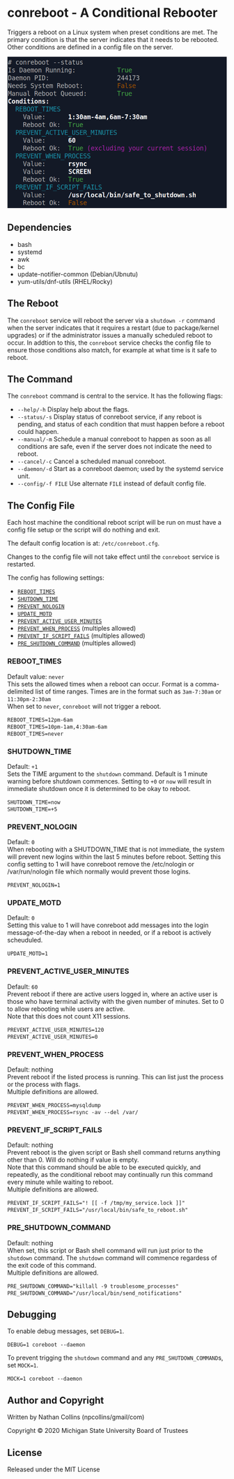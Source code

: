 # conreboot - A Conditional Rebooter
Triggers a reboot on a Linux system when preset conditions are met. The primary condition is that the server indicates that it needs to be rebooted. Other conditions are defined in a config file on the server.  

![conreboot status](./conreboot_status.png "example of running conreboot status command")

## Dependencies
 - bash
 - systemd
 - awk
 - bc
 - update-notifier-common (Debian/Ubnutu)
 - yum-utils/dnf-utils (RHEL/Rocky)

## The Reboot
The `conreboot` service will reboot the server via a `shutdown -r` command when the server indicates that it requires a restart (due to package/kernel upgrades) or if the administrator issues a manually scheduled reboot to occur. In addtion to this, the `conreboot` service checks the config file to ensure those conditions also match, for example at what time is it safe to reboot.  

## The Command
The `conreboot` command is central to the service. It has the following flags:  

 * `--help/-h` Display help about the flags.
 * `--status/-s` Display status of conreboot service, if any reboot is pending, and status of each condition that must happen before a reboot could happen.
 * `--manual/-m` Schedule a manual conreboot to happen as soon as all conditions are safe, even if the server does not indicate the need to reboot.
 * `--cancel/-c` Cancel a scheduled manual conreboot.
 * `--daemon/-d` Start as a conreboot daemon; used by the systemd service unit.
 * `--config/-f FILE` Use alternate `FILE` instead of default config file.

## The Config File
Each host machine the conditional reboot script will be run on must have a config file setup
or the script will do nothing and exit.  

The default config location is at: `/etc/conreboot.cfg`.  

Changes to the config file will not take effect until the `conreboot` service is restarted.  

The config has following settings:  

 * [`REBOOT_TIMES`](#reboot_times)
 * [`SHUTDOWN_TIME`](#shutdown_time)
 * [`PREVENT_NOLOGIN`](#prevent_nologin)
 * [`UPDATE_MOTD`](#update_motd)
 * [`PREVENT_ACTIVE_USER_MINUTES`](#prevent_active_user_minutes)
 * [`PREVENT_WHEN_PROCESS`](#prevent_when_process) (multiples allowed)
 * [`PREVENT_IF_SCRIPT_FAILS`](#prevent_if_script-fails) (multiples allowed)
 * [`PRE_SHUTDOWN_COMMAND`](#pre_shutdown_command) (multiples allowed)

### REBOOT_TIMES
Default value: `never`  
This sets the allowed times when a reboot can occur. Format is a comma-delimited list
of time ranges. Times are in the format such as `3am-7:30am` or `11:30pm-2:30am`  
When set to `never`, `conreboot` will not trigger a reboot.  
```
REBOOT_TIMES=12pm-6am
REBOOT_TIMES=10pm-1am,4:30am-6am
REBOOT_TIMES=never
```

### SHUTDOWN_TIME
Default: `+1`  
Sets the TIME argument to the `shutdown` command. Default is 1 minute warning before shutdown commences.
Setting to `+0` or `now` will result in immediate shutdown once it is determined to be okay to reboot.  
```
SHUTDOWN_TIME=now
SHUTDOWN_TIME=+5
```

### PREVENT_NOLOGIN
Default: `0`  
When rebooting with a SHUTDOWN_TIME that is not immediate, the
system will prevent new logins within the last 5 minutes before
reboot. Setting this config setting to 1 will have conreboot
remove the /etc/nologin or /var/run/nologin file which normally
would prevent those logins.
```
PREVENT_NOLOGIN=1
```

### UPDATE_MOTD
Default: `0`  
Setting this value to 1 will have conreboot add messages into the
login message-of-the-day when a reboot in needed, or if a reboot
is actively scheuduled.
```
UPDATE_MOTD=1
```

### PREVENT_ACTIVE_USER_MINUTES
Default: `60`  
Prevent reboot if there are active users logged in, where an active user is those who have terminal
activity with the given number of minutes. Set to 0 to allow rebooting while users are active.  
Note that this does not count X11 sessions.  
```
PREVENT_ACTIVE_USER_MINUTES=120
PREVENT_ACTIVE_USER_MINUTES=0
```

### PREVENT_WHEN_PROCESS
Default: nothing  
Prevent reboot if the listed process is running. This can list just the process
or the process with flags.  
Multiple definitions are allowed.  
```
PREVENT_WHEN_PROCESS=mysqldump
PREVENT_WHEN_PROCESS=rsync -av --del /var/
```

### PREVENT_IF_SCRIPT_FAILS
Default: nothing  
Prevent reboot is the given script or Bash shell command returns anything other than 0. Will do nothing if value is empty.  
Note that this command should be able to be executed quickly, and repeatedly, as the conditional reboot may continually run this command every minute while waiting to reboot.  
Multiple definitions are allowed.  
```
PREVENT_IF_SCRIPT_FAILS="! [[ -f /tmp/my_service.lock ]]"
PREVENT_IF_SCRIPT_FAILS="/usr/local/bin/safe_to_reboot.sh"
```

### PRE_SHUTDOWN_COMMAND
Default: nothing  
When set, this script or Bash shell command will run just prior to the `shutdown` command. The `shutdown`
command will commence regardess of the exit code of this command.  
Multiple definitions are allowed.  
```
PRE_SHUTDOWN_COMMAND="killall -9 troublesome_processes"
PRE_SHUTDOWN_COMMAND="/usr/local/bin/send_notifications"
```

## Debugging
To enable debug messages, set `DEBUG=1`.
```
DEBUG=1 coreboot --daemon
```

To prevent trigging the `shutdown` command and any `PRE_SHUTDOWN_COMMAND`s, set `MOCK=1`.
```
MOCK=1 coreboot --daemon
```

## Author and Copyright
Written by Nathan Collins (npcollins/gmail/com)  

Copyright © 2020 Michigan State University Board of Trustees  

## License
Released under the MIT License

